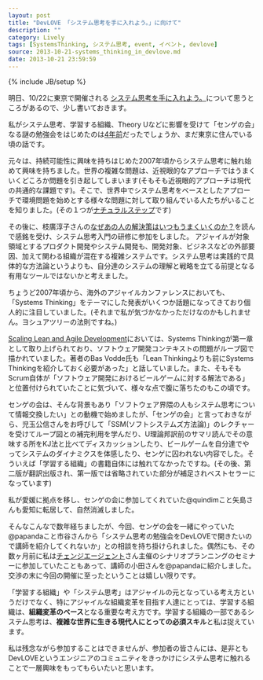 ```yaml
---
layout: post
title: "DevLOVE 「システム思考を手に入れよう。」に向けて"
description: ""
category: Lively
tags: [SystemsThinking, システム思考, event, イベント, devlove]
source: 2013-10-21-systems_thinking_in_devlove.md
date: 2013-10-21 23:59:59
---
```

{% include JB/setup %}

明日、10/22に東京で開催される [システム思考を手に入れよう。](http://devlove.doorkeeper.jp/events/6155)について思うところがあるので、少し書いておきます。

私がシステム思考、学習する組織、Theory Uなどに影響を受けて「センゲの会」なる謎の勉強会をはじめたのは[4年前](http://atnd.org/events/1176)だったでしょうか、まだ東京に住んでいる頃の話です。

元々は、持続可能性に興味を持ちはじめた2007年頃からシステム思考に触れ始めて興味を持ちました。世界の複雑な問題は、近視眼的なアプローチではうまくいくどころか問題を引き起してしまいます(そもそも近視眼的アプローチは現代の共通的な課題です)。そこで、世界中でシステム思考をベースとしたアプローチで環境問題を始めとする様々な問題に対して取り組んでいる人たちがいることを知りました。(その１つが[ナチュラルステップ](http://www.thenaturalstep.org/ja/japan)です)

その後に、枝廣淳子さんの[なぜあの人の解決策はいつもうまくいくのか？](http://amzn.to/1b5N8fh)を読んで感銘を受け、システム思考入門の研修に参加をしました。 アジャイルが対象領域とするプロダクト開発やシステム開発も、開発対象、ビジネスなどの外部要因、加えて関わる組織が混在する複雑システムです。システム思考は実践的で具体的な方法論というよりも、自分達のシステムの理解と戦略を立てる前提となる有用なツールではないかと考えました。

ちょうど2007年頃から、海外のアジャイルカンファレンスにおいても、「Systems Thinking」をテーマにした発表がいくつか話題になってきており個人的に注目していました。(それまで私が気づかなかっただけなのかもしれません。ヨシュアツリーの法則ですね。)

[Scaling Lean and Agile Development](http://amzn.to/1b5MAGr)においては、Systems Thinkingが第一章として取り上げられており、ソフトウェア開発コンテキストの問題がループ図で描かれていました。著者のBas Vodde氏も「Lean Thinkingよりも前にSystems Thinkingを紹介しておく必要があった」と話していました。また、そもそもScrum自体が「ソフトウェア開発におけるビールゲームに対する解法である」と位置付けられていたことに気づいて、様々な点で腹に落ちたのもこの頃です。

センゲの会は、そんな背景もあり「ソフトウェア界隈の人もシステム思考について情報交換したい」との動機で始めましたが、「センゲの会」と言っておきながら、児玉公信さんをお呼びして「SSM(ソフトシステムズ方法論)」のレクチャーを受けてループ図との補完利用を学んだり、U理論邦訳前のサマリ読んでその意味する所をKJ法と比べてディスカッションしたり、ビールゲームを自分達でやってシステムのダイナミクスを体感したり、センゲに囚われない内容でした。そういえば「学習する組織」の書籍自体には触れてなかったですね。(その後、第二版が翻訳出版され、第一版では省略されていた部分が補足されベストセラーになっています)

私が愛媛に拠点を移し、センゲの会に参加してくれていた@quindimこと矢島さんも愛知に転居して、自然消滅しました。

そんなこんなで数年経ちましたが、今回、センゲの会を一緒にやっていた@papandaこと市谷さんから「システム思考の勉強会をDevLOVEで開きたいので講師を紹介してくれないか」との相談を持ち掛けられました。偶然にも、その数ヶ月前に私は[チェンジエージェント](http://change-agent.jp/)さん主催のシナリオプランニングのセミナーに参加していたこともあって、講師の小田さんを@papandaに紹介しました。交渉の末に今回の開催に至ったということは嬉しい限りです。

「学習する組織」や「システム思考」はアジャイルの元となっている考え方というだけでなく、特にアジャイルな組織変革を目指す人達にとっては、学習する組織は、**組織変革のベース**となる重要な考え方です。学習する組織の一部であるシステム思考は、**複雑な世界に生きる現代人にとっての必須スキル**と私は捉えています。

私は残念ながら参加することはできませんが、参加者の皆さんには、是非ともDevLOVEというエンジニアのコミュニティをきっかけにシステム思考に触れることで一層興味をもってもらいたいと思います。